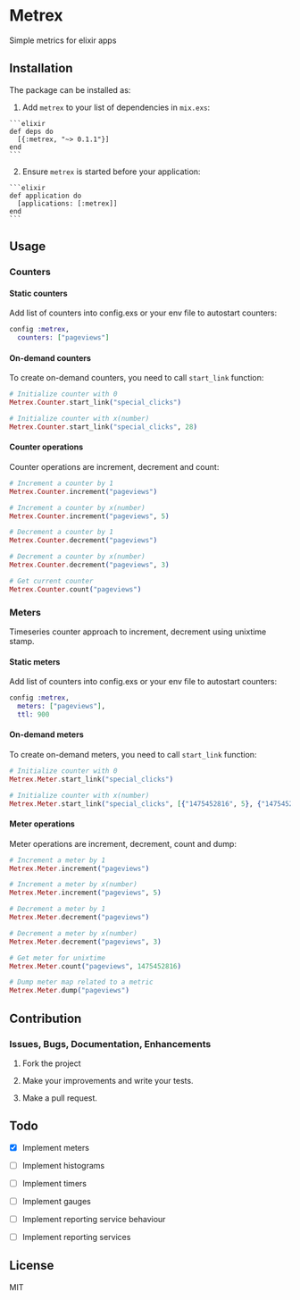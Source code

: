 # Metrex

Simple metrics for elixir apps

## Installation

The package can be installed as:

  1. Add `metrex` to your list of dependencies in `mix.exs`:

    ```elixir
    def deps do
      [{:metrex, "~> 0.1.1"}]
    end
    ```

  2. Ensure `metrex` is started before your application:

    ```elixir
    def application do
      [applications: [:metrex]]
    end
    ```

## Usage

### Counters

#### Static counters

Add list of counters into config.exs or your env file to autostart counters:

```elixir
config :metrex,
  counters: ["pageviews"]
```

#### On-demand counters

To create on-demand counters, you need to call `start_link` function:

```elixir
# Initialize counter with 0
Metrex.Counter.start_link("special_clicks")

# Initialize counter with x(number)
Metrex.Counter.start_link("special_clicks", 28)
```

#### Counter operations

Counter operations are increment, decrement and count:

```elixir
# Increment a counter by 1
Metrex.Counter.increment("pageviews")

# Increment a counter by x(number)
Metrex.Counter.increment("pageviews", 5)

# Decrement a counter by 1
Metrex.Counter.decrement("pageviews")

# Decrement a counter by x(number)
Metrex.Counter.decrement("pageviews", 3)

# Get current counter
Metrex.Counter.count("pageviews")
```

### Meters

Timeseries counter approach to increment, decrement using unixtime stamp.

#### Static meters

Add list of counters into config.exs or your env file to autostart counters:

```elixir
config :metrex,
  meters: ["pageviews"],
  ttl: 900
```

#### On-demand meters

To create on-demand meters, you need to call `start_link` function:

```elixir
# Initialize counter with 0
Metrex.Meter.start_link("special_clicks")

# Initialize counter with x(number)
Metrex.Meter.start_link("special_clicks", [{"1475452816", 5}, {"1475452816", 28}])
```

#### Meter operations

Meter operations are increment, decrement, count and dump:

```elixir
# Increment a meter by 1
Metrex.Meter.increment("pageviews")

# Increment a meter by x(number)
Metrex.Meter.increment("pageviews", 5)

# Decrement a meter by 1
Metrex.Meter.decrement("pageviews")

# Decrement a meter by x(number)
Metrex.Meter.decrement("pageviews", 3)

# Get meter for unixtime
Metrex.Meter.count("pageviews", 1475452816)

# Dump meter map related to a metric
Metrex.Meter.dump("pageviews")
```

## Contribution

### Issues, Bugs, Documentation, Enhancements

1) Fork the project

2) Make your improvements and write your tests.

3) Make a pull request.

## Todo

  - [x] Implement meters

  - [ ] Implement histograms

  - [ ] Implement timers

  - [ ] Implement gauges

  - [ ] Implement reporting service behaviour

  - [ ] Implement reporting services

## License

MIT
